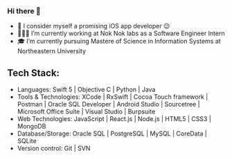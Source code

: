 ### Hi there 👋

- 📱 I consider myself a promising iOS app developer 😉
- 🧑🏻‍💻 I’m currently working at Nok Nok labs as a Software Engineer Intern
- 🎓 I’m currently pursuing Mastere of Science in Information Systems at Northeastern University

## Tech Stack:
 - Languages: Swift 5 | Objective C |  Python | Java
 - Tools & Technologies: XCode | RxSwift | Cocoa Touch framework | Postman | Oracle SQL Developer | Android Studio | Sourcetree |
  Microsoft Office Suite | Visual Studio | Burpsuite
 - Web Technologies: JavaScript | React.js | Node.js | HTML5 | CSS3 | MongoDB
 - Database/Storage: Oracle SQL | PostgreSQL | MySQL | CoreData | SQLite
 - Version control: Git | SVN
